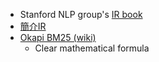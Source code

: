 * Stanford NLP group's [IR book](https://nlp.stanford.edu/IR-book/)
* [簡介IR](https://www.gitbook.com/book/hsiaoyi0504/learning-notebook/edit#)
* [Okapi BM25 \(wiki\)](https://en.wikipedia.org/wiki/Okapi_BM25#cite_note-1)
  * Clear mathematical formula



